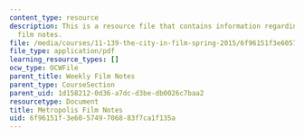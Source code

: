 ```yaml
---
content_type: resource
description: This is a resource file that contains information regarding metropolis
  film notes.
file: /media/courses/11-139-the-city-in-film-spring-2015/6f96151f3e605749706883f7ca1f135a_MIT11_139S15_Metropolis2.pdf
file_type: application/pdf
learning_resource_types: []
ocw_type: OCWFile
parent_title: Weekly Film Notes
parent_type: CourseSection
parent_uid: 1d158212-0d36-a7dc-d3be-db0026c7baa2
resourcetype: Document
title: Metropolis Film Notes
uid: 6f96151f-3e60-5749-7068-83f7ca1f135a
---
```

